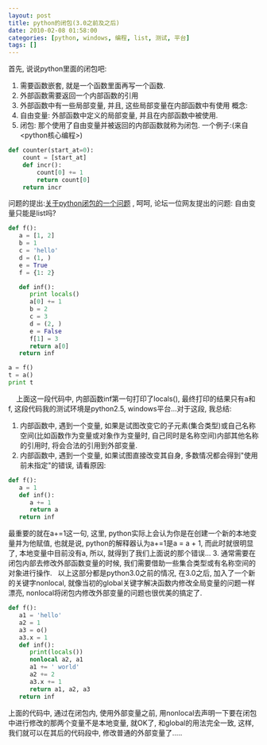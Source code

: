 ```yaml
---
layout: post
title: python的闭包(3.0之前及之后)
date: 2010-02-08 01:58:00
categories: [python, windows, 编程, list, 测试, 平台]
tags: []
---
```

首先, 说说python里面的闭包吧:
1. 需要函数嵌套, 就是一个函数里面再写一个函数.
2. 外部函数需要返回一个内部函数的引用
3. 外部函数中有一些局部变量, 并且, 这些局部变量在内部函数中有使用
概念:
1. 自由变量: 外部函数中定义的局部变量, 并且在内部函数中被使用.
2. 闭包: 那个使用了自由变量并被返回的内部函数就称为闭包.
一个例子:(来自<python核心编程>)

```python
def counter(start_at=0): 
    count = [start_at] 
    def incr():
        count[0] += 1
        return count[0]
    return incr
```

问题的提出:[关于python闭包的一个问题](http://topic.csdn.net/u/20100207/16/9486bdda-cf31-4e4d-8486-957477a2d6c2.html?seed=59820191&r=63332596#r_63332596) , 呵呵, 论坛一位网友提出的问题: 自由变量只能是list吗?
 
 

```python
def f():
   a = [1, 2]
   b = 1
   c = 'hello'
   d = (1, )
   e = True
   f = {1: 2}

   def inf():
      print locals()
      a[0] += 1
      b = 2
      c = 3
      d = (2, )
      e = False
      f[1] = 3
      return a[0]
   return inf

a = f()
t = a()
print t
```
 
 
上面这一段代码中, 内部函数inf第一句打印了locals(), 最终打印的结果只有a和f, 这段代码我的测试环境是python2.5, windows平台...对于这段, 我总结:
1. 内部函数中, 遇到一个变量, 如果是试图改变它的子元素(集合类型)或自己名称空间(比如函数作为变量或对象作为变量时, 自己同时是名称空间)内部其他名称的引用时, 将会合法的引用到外部变量.
2. 内部函数中, 遇到一个变量, 如果试图直接改变其自身, 多数情况都会得到"使用前未指定"的错误, 请看原因:

```python
def f():
   a = 1
   def inf():
      a += 1
      return a
   return inf
```

最重要的就在a+=1这一句, 这里, python实际上会认为你是在创建一个新的本地变量并为他赋值, 也就是说, python的解释器认为a+=1是a = a + 1, 而此时就很明显了, 本地变量中目前没有a, 所以, 就得到了我们上面说的那个错误...
3. 通常需要在闭包内部去修改外部函数变量的时候, 我们需要借助一些集合类型或有名称空间的对象进行操作.
 
以上这部分都是python3.0之前的情况, 在3.0之后, 加入了一个新的关键字nonlocal, 就像当初的global关键字解决函数内修改全局变量的问题一样漂亮, nonlocal将闭包内修改外部变量的问题也很优美的搞定了.

```python
def f():
   a1 = 'hello'
   a2 = 1
   a3 = o()
   a3.x = 1
   def inf():
      print(locals())
      nonlocal a2, a1
      a1 += ' world'
      a2 += 2
      a3.x += 1
      return a1, a2, a3
   return inf
```

上面的代码中, 通过在闭包内, 使用外部变量之前, 用nonlocal去声明一下要在闭包中进行修改的那两个变量不是本地变量, 就OK了, 和global的用法完全一致, 这样, 我们就可以在其后的代码段中, 修改普通的外部变量了.....
